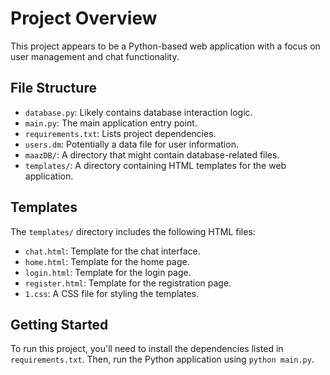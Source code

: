 # Project Overview

This project appears to be a Python-based web application with a focus on user management and chat functionality.

## File Structure

- `database.py`: Likely contains database interaction logic.
- `main.py`: The main application entry point.
- `requirements.txt`: Lists project dependencies.
- `users.dm`: Potentially a data file for user information.
- `maazDB/`: A directory that might contain database-related files.
- `templates/`: A directory containing HTML templates for the web application.

## Templates

The `templates/` directory includes the following HTML files:

- `chat.html`: Template for the chat interface.
- `home.html`: Template for the home page.
- `login.html`: Template for the login page.
- `register.html`: Template for the registration page.
- `1.css`: A CSS file for styling the templates.

## Getting Started

To run this project, you'll need to install the dependencies listed in `requirements.txt`. Then, run the Python application using `python main.py`.
